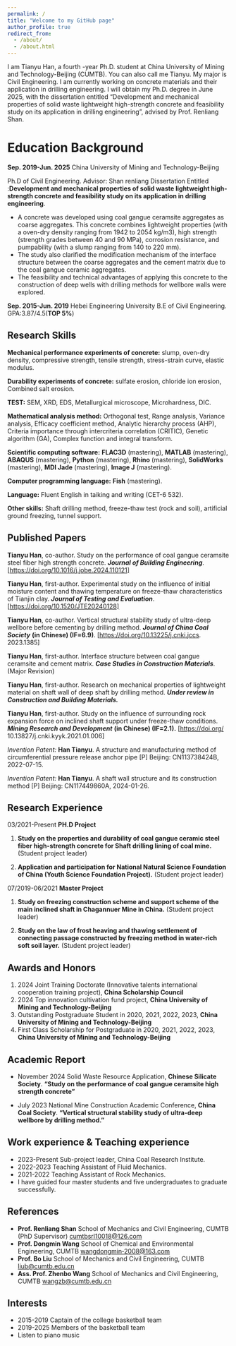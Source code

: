```yaml
---
permalink: /
title: "Welcome to my GitHub page"
author_profile: true
redirect_from: 
  - /about/
  - /about.html
---
```


I am Tianyu Han, a fourth -year Ph.D. student at China University of Mining and Technology-Beijing (CUMTB). You can also call me Tianyu. My major is Civil Engineering.  I am currently working on concrete materials and their application in drilling engineering.  I will obtain my Ph.D. degree in June 2025, with the dissertation entitled “Development and mechanical properties of solid waste lightweight high-strength concrete and feasibility study on its application in drilling engineering”, advised by Prof. Renliang Shan.

# Education Background

**Sep. 2019-Jun. 2025** 	China University of Mining and Technology-Beijing

Ph.D of  Civil Engineering. Advisor: Shan renliang
Dissertation Entitled :**Development and mechanical properties of solid waste lightweight high-strength concrete and feasibility study on its application in drilling engineering**.
 - A concrete was developed using coal gangue ceramsite aggregates as coarse aggregates. This concrete combines lightweight properties (with a oven-dry density ranging from 1942 to 2054 kg/m3), high strength (strength grades between 40 and 90 MPa), corrosion resistance, and pumpability (with a slump ranging from 140 to 220 mm).
 - The study also clarified the modification mechanism of the interface structure between the coarse aggregates and the cement matrix due to the coal gangue ceramic aggregates.
 - The feasibility and technical advantages of applying this concrete to the construction of deep wells with drilling methods for wellbore walls were explored.
 
**Sep. 2015-Jun. 2019** Hebei Engineering University
 B.E  of  Civil Engineering. GPA:3.87/4.5(**TOP 5%**)

## Research Skills
**Mechanical performance experiments of concrete:** slump, oven-dry density, compressive strength, tensile strength, stress-strain curve, elastic modulus.

**Durability experiments of concrete:** sulfate erosion, chloride ion erosion, Combined salt erosion.

**TEST:** SEM, XRD, EDS, Metallurgical microscope, Microhardness, DIC.

**Mathematical analysis method:** Orthogonal test, Range analysis, Variance analysis, Efficacy coefficient method, Analytic hierarchy process (AHP), Criteria importance through intercriteria correlation (CRITIC), Genetic algorithm (GA), Complex function and integral transform.

**Scientific computing software:** **FLAC3D** (mastering), **MATLAB** (mastering), **ABAQUS** (mastering), **Python** (mastering), **Rhino** (mastering), **SolidWorks** (mastering), **MDI Jade** (mastering), **Image J** (mastering).

**Computer programming language:** **Fish** (mastering).

**Language:** Fluent English in taiking and writing (CET-6 532).

**Other skills:** Shaft drilling method, freeze-thaw test (rock and soil), artificial ground freezing, tunnel support.

## Published Papers

**Tianyu Han**, co-author. Study on the performance of coal gangue ceramsite steel fiber high strength concrete. **_Journal of Building Engineering_**. [https://doi.org/10.1016/j.jobe.2024.110121]

**Tianyu Han**, first-author. Experimental study on the influence of initial moisture content and thawing temperature on freeze-thaw characteristics of Tianjin clay. **_Journal of Testing and Evaluation_**. [https://doi.org/10.1520/JTE20240128]

**Tianyu Han**, co-author. Vertical structural stability study of ultra-deep wellbore before cementing by drilling method. **_Journal of China Coal Society_** **(in Chinese) (IF=6.9)**. [https://doi.org/10.13225/j.cnki.jccs. 2023.1385]

**Tianyu Han**, first-author. Interface structure between coal gangue ceramsite and cement matrix. **_Case Studies in Construction Materials_**. (Major Revision)

**Tianyu Han**, first-author. Research on mechanical properties of lightweight material on shaft wall of deep shaft by drilling method. _**Under review in Construction and Building Materials.**_

**Tianyu Han**, first-author. Study on the influence of surrounding rock expansion force on inclined shaft support under freeze-thaw conditions. **_Mining Research and Development_** **(in Chinese) (IF=2.1).** [https://doi.org/ 10.13827/j.cnki.kyyk.2021.01.006]

*Invention Patent:* **Han Tianyu**. A structure and manufacturing method of circumferential pressure release anchor pipe [P] Beijing: CN113738424B, 2022-07-15.

*Invention Patent:* **Han Tianyu**. A shaft wall structure and its construction method [P] Beijing: CN117449860A, 2024-01-26.

## Research Experience

03/2021-Present **PH.D Project**

 1. **Study on the properties and durability of coal gangue ceramic steel fiber high-strength concrete for Shaft drilling lining of coal mine.** (Student project leader)
 
2. **Application and participation for National Natural Science Foundation of China (Youth Science Foundation Project).** (Student project leader)

07/2019-06/2021 **Master Project**

1. **Study on freezing construction scheme and support scheme of the main inclined shaft in Chagannuer Mine in China.** (Student project leader)

2. **Study on the law of frost heaving and thawing settlement of connecting passage constructed by freezing method in water-rich soft soil layer.** (Student project leader)

## **Awards and Honors**

 1. 2024 Joint Training Doctorate (Innovative talents international cooperation training project), **China Scholarship Council**
 2. 2024 Top innovation cultivation fund project, **China University of Mining and Technology-Beijing**
 3. Outstanding Postgraduate Student in 2020, 2021, 2022, 2023, **China University of Mining and Technology-Beijing**
 4. First Class Scholarship for Postgraduate in 2020, 2021, 2022, 2023, **China University of Mining and Technology-Beijing**

## **Academic Report**

 - November 2024 Solid Waste Resource Application, **Chinese Silicate Society**.
**“Study on the performance of coal gangue ceramsite high strength concrete”**

 - July 2023 National Mine Construction Academic Conference, **China Coal Society**.
**“Vertical structural stability study of ultra-deep wellbore by drilling method.”**

##  **Work experience & Teaching experience**

 - 2023-Present Sub-project leader, China Coal Research Institute.
 - 2022-2023 Teaching Assistant of Fluid Mechanics.
 - 2021-2022 Teaching Assistant of Rock Mechanics.
 - I have guided four master students and five undergraduates to
   graduate successfully.
## References 
 - **Prof. Renliang Shan** School of Mechanics and Civil Engineering, CUMTB
     (PhD Supervisor)
   [cumtbsrl10018@126.com](mailto:cumtbsrl10018@126.com)
 - **Prof. Dongmin Wang** School of Chemical and Environmental Engineering, CUMTB
      [wangdongmin‑2008@163.com](wangdongmin‑2008@163.com)
 - **Prof. Bo Liu** School of Mechanics and Civil Engineering, CUMTB
    [liub@cumtb.edu.cn](mailto:liub@cumtb.edu.cn)
 - **Ass. Prof. Zhenbo Wang** School of Mechanics and Civil Engineering, CUMTB
   wangzb@cumtb.edu.cn

## **Interests**
- 2015-2019 Captain of the college basketball team
- 2019-2025 Members of the basketball team
- Listen to piano music

